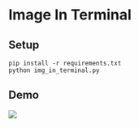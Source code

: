 # Image In Terminal

## Setup

    pip install -r requirements.txt
    python img_in_terminal.py

## Demo

<image src="demo.png" />